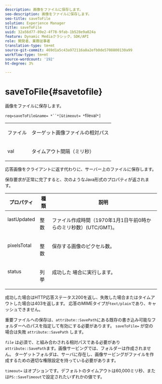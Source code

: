```yaml
---
description: 画像をファイルに保存します。
seo-description: 画像をファイルに保存します。
seo-title: saveToFile
solution: Experience Manager
title: saveToFile
uuid: 32a56d77-89e2-4f78-9fab-1b528e9a024a
feature: Dynamic Mediaクラシック，SDK/API
role: 開発者、業務従事者
translation-type: tm+mt
source-git-commit: 469d1a5c43a972116a8a2efb0de5708800130a99
workflow-type: tm+mt
source-wordcount: '192'
ht-degree: 3%

---
```



# saveToFile{#savetofile}

画像をファイルに保存します。

`req=saveToFile&name= *``*[&timeout= *`fileval`*]`

<table id="simpletable_5674FD9655FE4CDDB0E5DC8655890A66"> 
 <tr class="strow"> 
  <td class="stentry"> <p><span class="varname"> ファイル</span> </p> </td> 
  <td class="stentry"> <p>ターゲット画像ファイルの相対パス </p></td> 
 </tr> 
 <tr class="strow"> 
  <td class="stentry"> <p><span class="varname"> val</span> </p></td> 
  <td class="stentry"> <p>タイムアウト間隔（ミリ秒） </p></td> 
 </tr> 
</table>

応答画像をクライアントに返す代わりに、サーバー上のファイルに保存します。

保存要求が正常に完了すると、次のようなJava形式のプロパティが返されます。

<table id="table_8BA8F75A0B7241BAB9B4359F97C21137"> 
 <thead> 
  <tr> 
   <th class="entry"> <b> プロパティ</b> </th> 
   <th class="entry"> <b> 種類</b> </th> 
   <th class="entry"> <b> 説明</b> </th> 
  </tr> 
 </thead>
 <tbody> 
  <tr valign="top"> 
   <td> <p> <span class="codeph"> lastUpdated</span> </p> </td> 
   <td> <p> 整数 </p> </td> 
   <td> <p>ファイル作成時間（1970年1月1日午前0時からのミリ秒数）(UTC/GMT)。 </p> </td> 
  </tr> 
  <tr valign="top"> 
   <td> <p> <span class="codeph"> pixelsTotal</span> </p> </td> 
   <td> <p> 整数 </p> </td> 
   <td> <p> 保存する画像のピクセル数。 </p> </td> 
  </tr> 
  <tr valign="top"> 
   <td> <p> <span class="codeph"> status</span> </p> </td> 
   <td> <p> 列挙 </p> </td> 
   <td> <p> <span class="codeph"> 成功した</span> 場合に実行します。 </p> </td> 
  </tr> 
 </tbody> 
</table>

成功した場合はHTTP応答ステータス200を返し、失敗した場合またはタイムアウトした場合は403を返します。 応答のMIMEタイプが`text/plain`であり、キャッシュできません。

重要ファイルへの保存は、`attribute::SavePath`にある既存の書き込み可能なフォルダーへのパスを指定して有効にする必要があります。 `saveToFile=` が空の場合は失敗 `attribute::SavePath` します。

*`file`* は必須で、と組み合わされる相対パスである必要があり `attribute::SavePath`ます。画像サービングでは、フォルダーは作成されません。 ターゲットフォルダは、サーバに存在し、画像サービングがファイルを作成するための適切な権限設定を持っている必要があります。

`timeout=` はオプションです。デフォルトのタイムアウトは60,000ミリ秒、または`PS::SaveTimeout`で設定されたいずれかの値です。
